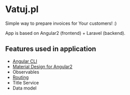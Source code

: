 # Vatuj.pl
Simple way to prepare invoices for Your customers! :)

App is based on Angular2 (frontend) + Laravel (backend).

## Features used in application
* [Angular CLI](https://github.com/angular/angular-cli)
* [Material Design for Angular2](http://material.angular.io)
* Observables
* [Routing](https://angular.io/docs/ts/latest/guide/router.html)
* Title Service
* Data model
